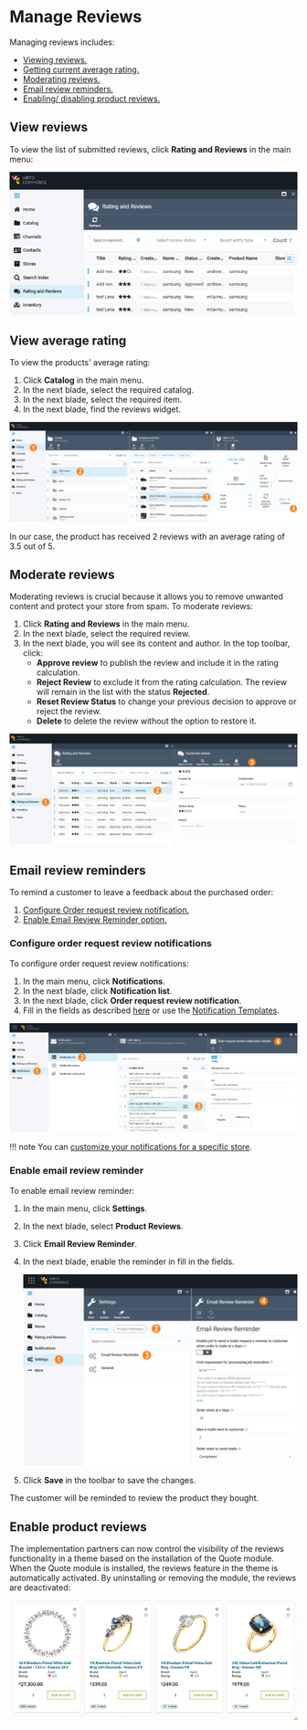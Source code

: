# Manage Reviews

Managing reviews includes:

* [Viewing reviews.](managing-reviews.md#view-reviews)
* [Getting current average rating.](managing-reviews.md#view-average-rating)
* [Moderating reviews.](managing-reviews.md#moderate-reviews)
* [Email review reminders.](managing-reviews.md#email-review-reminders)
* [Enabling/ disabling product reviews.](managing-reviews.md#enable-product-reviews)

## View reviews

To view the list of submitted reviews, click **Rating and Reviews** in the main menu:

![Review list](media/view-reviews-list.png)

## View average rating

To view the products' average rating:

1. Click **Catalog** in the main menu.
1. In the next blade, select the required catalog.
1. In the next blade, select the required item.
1. In the next blade, find the reviews widget.

![Average rating](media/average-rating.png)

In our case, the product has received 2 reviews with an average rating of 3.5 out of 5.

## Moderate reviews

Moderating reviews is crucial because it allows you to remove unwanted content and protect your store from spam. To moderate reviews:

1. Click **Rating and Reviews** in the main menu.
1. In the next blade, select the required review.
1. In the next blade, you will see its content and author. In the top toolbar, click:
    * **Approve review** to publish the review and include it in the rating calculation.
    * **Reject Review** to exclude it from the rating calculation. The review will remain in the list with the status **Rejected**.
    * **Reset Review Status** to change your previous decision to approve or reject the review.
    * **Delete** to delete the review without the option to restore it. 

![Moderating reviews](media/moderating-ratings.png)

## Email review reminders

To remind a customer to leave a feedback about the purchased order:

1. [Configure Order request review notification.](managing-reviews.md#configure-order-request-review-notifications)
1. [Enable Email Review Reminder option.](managing-reviews.md#email-review-reminders)

### Configure order request review notifications

To configure order request review notifications:

1. In the main menu, click **Notifications**.
1. In the next blade, click **Notification list**.
1. In the next blade, click **Order request review notification**.
1. Fill in the fields as described [here](../notifications/notification-list.md#email-notifications) or use the [Notification Templates](../notifications/notification-templates.md).

![Customize notifications](media/customize-notification.png)

!!! note
    You can [customize your notifications for a specific store](../store/settings.md).

### Enable email review reminder

To enable email review reminder:

1. In the main menu, click **Settings**.
1. In the next blade, select **Product Reviews**.
1. Click **Email Review Reminder**.
1. In the next blade, enable the reminder in fill in the fields.

    ![Set email reminder](media/set-email-reminder.png)

1. Click **Save** in the toolbar to save the changes.

The customer will be reminded to review the product they bought.

## Enable product reviews

The implementation partners can now control the visibility of the reviews functionality in a theme based on the installation of the Quote module. When the Quote module is installed, the reviews feature in the theme is automatically activated. By uninstalling or removing the module, the reviews are deactivated:

![Reviews on](media/reviews-on.png)